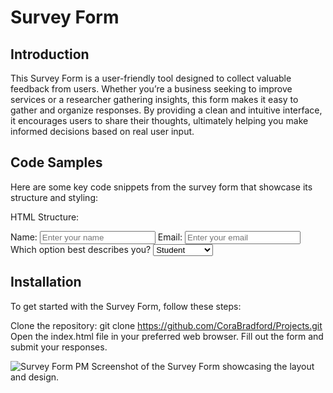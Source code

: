# Survey Form

## Introduction

This Survey Form is a user-friendly tool designed to collect valuable feedback from users. Whether you’re a business seeking to improve services or a researcher gathering insights, this form makes it easy to gather and organize responses. By providing a clean and intuitive interface, it encourages users to share their thoughts, ultimately helping you make informed decisions based on real user input.

## Code Samples

Here are some key code snippets from the survey form that showcase its structure and styling: 

HTML Structure:
<form id="survey-form">
  <label for="name">Name:</label>
  <input id="name" type="text" placeholder="Enter your name" required>
  <label for="email">Email:</label>
  <input id="email" type="email" placeholder="Enter your email" required>
  <label for="dropdown">Which option best describes you?</label>
  <select id="dropdown" name="role">
    <option value="student">Student</option>
    <option value="professional">Professional</option>
  </select>
</form>


## Installation

To get started with the Survey Form, follow these steps:

Clone the repository: git clone https://github.com/CoraBradford/Projects.git
Open the index.html file in your preferred web browser.
Fill out the form and submit your responses.

![Survey Form PM](https://github.com/user-attachments/assets/6bbea758-966e-4394-857c-0763b74477b2)
Screenshot of the Survey Form showcasing the layout and design.
